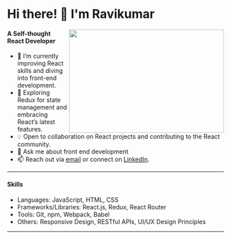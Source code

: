 # Hi there! 👋 I'm Ravikumar
<img align="right" width="360" height="240" src="https://github.com/im-ravira/im-ravira/assets/121996576/a61e57fb-42d2-4f9e-992e-bc444548f472"/>

#### A Self-thought React Developer
- 🚀  I’m currently improving React skills and diving into front-end development.
- 🌱 Exploring Redux for state management and embracing React’s latest features.
- 💡 Open to collaboration on React projects and contributing to the React community.
- 💬  Ask me about front end development
- 📫 Reach out via [email](imravira@gmail.com) or connect on [LinkedIn](https://www.linkedin.com/in/imravira/).
---

#### Skills
- Languages: JavaScript, HTML, CSS
- Frameworks/Libraries: React.js, Redux, React Router
- Tools: Git, npm, Webpack, Babel
- Others: Responsive Design, RESTful APIs, UI/UX Design Principles
---







